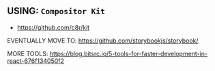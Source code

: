 ## USING: `Compositor Kit`
- https://github.com/c8r/kit

EVENTUALLY MOVE TO:
https://github.com/storybookjs/storybook/

MORE TOOLS:
https://blog.bitsrc.io/5-tools-for-faster-development-in-react-676f134050f2
